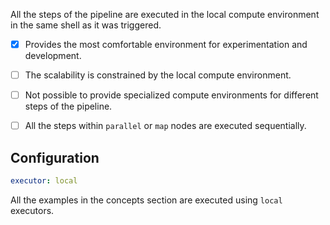 All the steps of the pipeline are executed in the local compute environment in the same shell
as it was triggered.

- [x] Provides the most comfortable environment for experimentation and development.
- [ ] The scalability is constrained by the local compute environment.
- [ ] Not possible to provide specialized compute environments for different steps of the pipeline.
- [ ] All the steps within ```parallel``` or ```map``` nodes are executed sequentially.



## Configuration

```yaml
executor: local
```

All the examples in the concepts section are executed using ```local``` executors.

